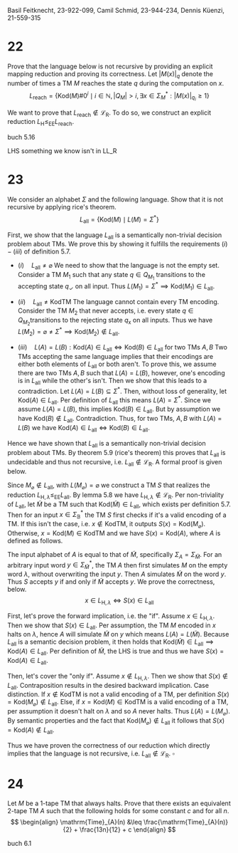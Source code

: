 
Basil Feitknecht, 23-922-099,
Camil Schmid, 23-944-234,
Dennis Küenzi, 21-559-315

# 22

Prove that the language below is not recursive by providing an explicit mapping reduction and proving its correctness. Let $|M(x)|_{q}$ denote the number of times a TM $M$ reaches the state $q$ during the computation on $x$.
$$
L_{\mathrm{reach}} = \{ \mathrm{Kod}(M)\#0^{i} \mid i \in \mathbb{N}, |Q_{M}| > i, \exists x \in \Sigma_{M}^{*} : |M(x)|_{q_{i}} \geq 1 \}
$$

We want to prove that $L_{\mathrm{reach}} \not\in \mathcal{L}_{\mathrm{R}}$. To do so, we construct an explicit reduction $L_{\mathrm{H}} \leq_{\mathrm{EE}} L_{\mathrm{reach}}$.


buch 5.16

LHS something we know isn't in LL_R 



<div class="page-break" style="page-break-before: always;"></div>

# 23 

We consider an alphabet $\Sigma$ and the following language. Show that it is not recursive by applying rice's theorem.
$$
L_{\mathrm{all}}  = \{ \mathrm{Kod}(M) \mid L(M) = \Sigma^{*} \}
$$

First, we show that the language $L_{\mathrm{all}}$ is a semantically non-trivial decision problem about TMs. We prove this by showing it fulfills the requirements $(i) - (iii)$ of definition 5.7.

- $(i) \quad L_{\mathrm{all}} \neq \varnothing$
We need to show that the language is not the empty set. Consider a TM $M_{1}$ such that any state $q \in Q_{M_{1}}$ transitions to the accepting state $q_{\checkmark}$ on all input. Thus $L(M_{1}) = \Sigma^{*} \implies \mathrm{Kod}(M_{1}) \in L_{\mathrm{all}}$.

- $(ii) \quad L_{\mathrm{all}} \neq \mathrm{KodTM}$
The language cannot contain every TM encoding. Consider the TM $M_{2}$ that never accepts, i.e. every state $q \in Q_{M_{2}}$transitions to the rejecting state $q_{\mathsf{x}}$ on all inputs. Thus we have $L(M_{2}) = \varnothing \neq \Sigma^{*} \implies \mathrm{Kod}(M_{2}) \not\in L_{\mathrm{all}}$.

- $(iii) \quad L(A) = L(B) : \mathrm{Kod}(A) \in L_{\mathrm{all}} \iff \mathrm{Kod}(B) \in L_{\mathrm{all}}$ for two TMs $A, B$
Two TMs accepting the same language implies that their encodings are either both elements of $L_{\mathrm{all}}$ or both aren't. To prove this, we assume there are two TMs $A, B$ such that $L(A) = L(B)$, however, one's encoding is in $L_{\mathrm{all}}$ while the other's isn't. Then we show that this leads to a contradiction.
Let $L(A)=L(B) \subseteq \Sigma^{*}$. Then, without loss of generality, let $\mathrm{Kod}(A) \in L_{\mathrm{all}}$. Per definition of $L_{\mathrm{all}}$ this means $L(A)=\Sigma^{*}$. Since we assume $L(A)=L(B)$, this implies $\mathrm{Kod}(B) \in L_{\mathrm{all}}$. But by assumption we have $\mathrm{Kod}(B) \not\in L_{\mathrm{all}}$. Contradiction. Thus, for two TMs, $A,B$ with $L(A)=L(B)$ we have $\mathrm{Kod}(A) \in L_{\mathrm{all}} \iff \mathrm{Kod}(B) \in L_{\mathrm{all}}$.

Hence we have shown that $L_{\mathrm{all}}$ is a semantically non-trivial decision problem about TMs. By theorem 5.9 (rice's theorem) this proves that $L_{\mathrm{all}}$ is undecidable and thus not recursive, i.e. $L_{\mathrm{all}} \not\in \mathcal{L}_{\mathrm{R}}$. A formal proof is given below.


Since $M_{\varnothing} \not\in L_{\mathrm{all}}$, with $L(M_{\varnothing})=\varnothing$ we construct a TM $S$ that realizes the reduction $L_{\mathrm{H}, \lambda} \leq_{\mathrm{EE}} L_{\mathrm{all}}$. By lemma 5.8 we have $L_{\mathrm{H},\lambda} \not\in \mathcal{L}_{\mathrm{R}}$. Per non-triviality of $L_{\mathrm{all}}$, let $\widetilde{M}$ be a TM such that $\mathrm{Kod}(\widetilde{M}) \in L_{\mathrm{all}}$, which exists per definition 5.7. Then for an input $x \in \Sigma^{*}_{\mathbb{B}}$ the TM $S$ first checks if it's a valid encoding of a TM. If this isn't the case, i.e. $x \not\in \mathrm{KodTM}$, it outputs $S(x) = \mathrm{Kod}(M_{\varnothing})$. Otherwise, $x=\mathrm{Kod}(M) \in \mathrm{KodTM}$ and we have $S(x) = \mathrm{Kod}(A)$, where $A$ is defined as follows.

The input alphabet of $A$ is equal to that of $\widetilde{M}$, specifically $\Sigma_{A} = \Sigma_{\widetilde{M}}$. For an arbitrary input word $y \in \Sigma^{*}_{\widetilde{M}}$, the TM $A$ then first simulates $M$ on the empty word $\lambda$, without overwriting the input $y$. Then $A$ simulates $\widetilde{M}$ on the word $y$. Thus $S$ accepts $y$ if and only if $\widetilde{M}$ accepts $y$. We prove the correctness, below.
$$
x \in L_{\mathrm{H}, \lambda} \iff S(x) \in L_{\mathrm{all}}
$$

First, let's prove the forward implication, i.e. the "if". Assume $x \in L_{\mathrm{H}, \lambda}$. Then we show that $S(x) \in L_{\mathrm{all}}$. Per assumption, the TM $M$ encoded in $x$ halts on $\lambda$, hence $A$ will simulate $\widetilde{M}$ on $y$ which means $L(A) = L(\widetilde{M})$. Because $L_{\mathrm{all}}$ is a semantic decision problem, it then holds that $\mathrm{Kod}(\widetilde{M}) \in L_{\mathrm{all}} \implies \mathrm{Kod}(A) \in L_{\mathrm{all}}$. Per definition of $\widetilde{M}$, the LHS is true and thus we have $S(x) = \mathrm{Kod}(A) \in L_{\mathrm{all}}$.

Then, let's cover the "only if". Assume $x \not\in L_{\mathrm{H}, \lambda}$. Then we show that $S(x) \not\in L_{\mathrm{all}}$. Contraposition results in the desired backward implication. Case distinction. If $x \not\in \mathrm{KodTM}$ is not a valid encoding of a TM, per definition $S(x) = \mathrm{Kod}(M_{\varnothing}) \not\in L_{\mathrm{all}}$. Else, if $x=\mathrm{Kod}(M) \in \mathrm{KodTM}$ is a valid encoding of a TM, per assumption it doesn't halt on $\lambda$ and so $A$ never halts. Thus $L(A) = L(M_{\varnothing})$. By semantic properties and the fact that $\mathrm{Kod}(M_{\varnothing})\not\in L_{\mathrm{all}}$ it follows that $S(x) = \mathrm{Kod}(A) \not\in L_{\mathrm{all}}$.

Thus we have proven the correctness of our reduction which directly implies that the language is not recursive, i.e. $L_{\mathrm{all}} \not\in \mathcal{L}_{\mathrm{R}}$.
$\square$

<div class="page-break" style="page-break-before: always;"></div>

# 24

Let $M$ be a 1-tape TM that always halts. Prove that there exists an equivalent 2-tape TM $A$ such that the following holds for some constant $c$ and for all $n$.
$$
\begin{align}
\mathrm{Time}_{A}(n) &\leq \frac{\mathrm{Time}_{A}(n)}{2} + \frac{13n}{12} + c
\end{align}
$$



buch 6.1